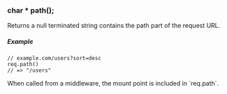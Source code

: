 <h3 id='req.path'>char * path();</h3>

Returns a null terminated string contains the path part of the request URL.

##### Example
```arduino
// example.com/users?sort=desc
req.path()
// => "/users"
```

<div class="doc-box doc-info" markdown="1">
When called from a middleware, the mount point is included in `req.path`.
</div>
